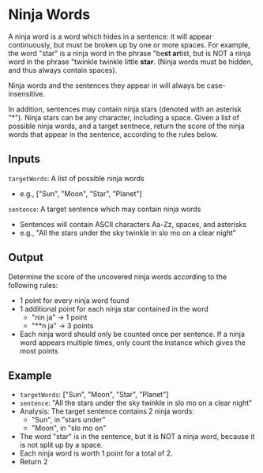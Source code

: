 # Ninja Words

A ninja word is a word which hides in a sentence: it will appear continuously, but must be broken up by one or more spaces. For example, the word "star" is a ninja word in the phrase "be**st ar**tist, but is NOT a ninja word in the phrase "twinkle twinkle little **star**. (Ninja words must be hidden, and thus always contain spaces).

Ninja words and the sentences they appear in will always be case-insensitive.

In addition, sentences may contain ninja stars (denoted with an asterisk "*"). Ninja stars can be any character, including a space. Given a list of possible ninja words, and a target sentnece, return the score of the ninja words that appear in the sentence, according to the rules below.

## Inputs

`targetWords`: A list of possible ninja words

- e.g., ["Sun", "Moon", "Star", "Planet"]

`sentence`: A target sentence which may contain ninja words

- Sentences will contain ASCII characters Aa-Zz, spaces, and asterisks
- e.g., "All the stars under the sky twinkle in slo mo on a clear night"

## Output

Determine the score of the uncovered ninja words according to the following rules:

- 1 point for every ninja word found
- 1 additional point for each ninja star contained in the word
  - "nin ja" -> 1 point
  - "**n ja" -> 3 points
- Each ninja word should only be counted once per sentence. If a ninja word appears multiple times, only count the instance which gives the most points

## Example 

- `targetWords`: ["Sun", "Moon", "Star", "Planet"]
- `sentence`: "All the stars under the sky twinkle in slo mo on a clear night"
- Analysis: The target sentence contains 2 ninja words:
  - "Sun", in "stars under"
  - "Moon", in "slo mo on"
- The word "star" is in the sentence, but it is NOT a ninja word, because it is not split up by a space. 
- Each ninja word is worth 1 point for a total of 2.
- Return 2
